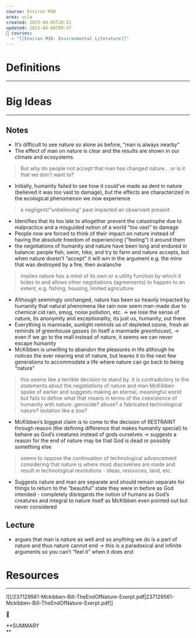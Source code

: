 ```yaml
---
course: Environ M30
area: ucla
created: 2023-04-05T20:51
updated: 2023-04-06T09:47
📕 courses:
  - "[[Environ M30- Environmental Literature]]"
---
```

# Definitions

---

# Big Ideas

---

## Notes

- It’s difficult to see nature so alone as before, “man is always nearby”
- The effect of man on nature is clear and the results are shown in our climate and ecosystems

> But why do people not accept that man has changed nature… or is it that we don’t want to?

- Initially, humanity failed to see how it could’ve made aa dent in nature (believed it was too vast to damage), but the effects are characterized in the ecological phenomenon we now experience

> a negligent/”unbelieving” past impacted an observant present

- Identifies that its too late to altogether prevent the catastrophe due to malpractice and a misguided notion of a world “too vast” to damage
- People now are forced to think of their impact on nature instead of having the absolute freedom of experiencing (”feeling”) it around them
- the negotiations of humanity and nature have been long and endured in balance: people fish, swim, hike, and try to farm and nature accepts, but when nature doesn’t “accept” it will win in the argument e.g. the mine that was destroyed by a fire, then avalanche

> implies nature has a mind of its own or a utility function by which it bides to and allows other negotiations (agreements) to happen to an extent, e.g. fishing, housing, limited agriculture

- Although seemingly unchanged, nature has been so heavily impacted by humanity that natural phenomena like rain now seem man-made due to chemical cid rain, smog, noise pollution, etc. → we lose the sense of nature, its anonymity and exceptionality, its just us, humanity, out there
- Everything is manmade, sunlight reminds us of depleted ozone, fresh air reminds of greenhouse gasses (in itself a manmade _greenhouse_), → even if we go to the mall instead of nature, it seems we can never escape humanity
- McKibben is unwilling to abandon the pleasures in life although he notices the ever nearing end of nature, but leaves it to the next few generations to accommodate a life where nature can go back to being “nature”

> this seems like a terrible decision to stand by. it is contradictory to the statements about the negotiations of nature and man McKibben spoke of earlier and suggests making an eternal, meaningful world but fails to define what that means in terms of the coexistence of humanity with nature: genocide? abuse? a fabricated technological nature? isolation like a zoo?

- McKibben’s biggest claim is to come to the decision of RESTRAINT through reason (the defining difference that makes humanity special) to behave as God’s creatures instead of gods ourselves → suggests a reason for the end of nature may be that God is dead or possibly something else

> seems to oppose the continuation of technological advancement considering that nature is where most discoveries are made and result in technological revolutions - ideas, resources, land, etc.

- Suggests nature and man are separate and should remain separate for things to return to the “beautiful” state they were in before as God intended - completely disregards the notion of humans as God’s creatures and integral to nature itself as McKibben even pointed out but never considered

  

## Lecture

- argues that man is nature as well and so anything we do is a part of nature and thus nature cannot end → this is a paradoxical and infinite arguments so you can’t “feel it” when it does end

# Resources

---

![[/237129561-Mckibben-Bill-TheEndOfNature-Exerpt.pdf|237129561-Mckibben-Bill-TheEndOfNature-Exerpt.pdf]]

📌

**SUMMARY  
**